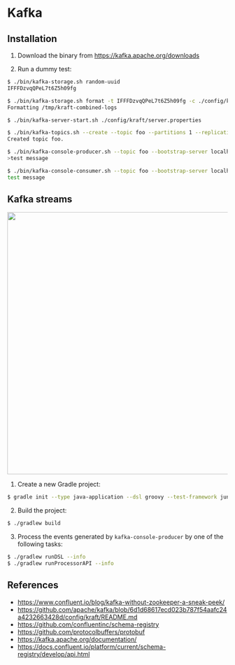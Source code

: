 # Kafka

## Installation

1. Download the binary from https://kafka.apache.org/downloads

2. Run a dummy test:

```bash
$ ./bin/kafka-storage.sh random-uuid
IFFFDzvqQPeL7t6Z5h09fg

$ ./bin/kafka-storage.sh format -t IFFFDzvqQPeL7t6Z5h09fg -c ./config/kraft/server.properties
Formatting /tmp/kraft-combined-logs

$ ./bin/kafka-server-start.sh ./config/kraft/server.properties

$ ./bin/kafka-topics.sh --create --topic foo --partitions 1 --replication-factor 1 --bootstrap-server localhost:9092
Created topic foo.

$ ./bin/kafka-console-producer.sh --topic foo --bootstrap-server localhost:9092
>test message

$ ./bin/kafka-console-consumer.sh --topic foo --bootstrap-server localhost:9092 --from-beginning
test message
````

## Kafka streams

<p float="left">
    <img src="pix/kafka_streams.png" width="600" />
</p>

1. Create a new Gradle project:

```bash
$ gradle init --type java-application --dsl groovy --test-framework junit --project-name kafka_streams_demo --package com.example
```

2. Build the project:

```bash
$ ./gradlew build
```

3. Process the events generated by `kafka-console-producer` by one of the following tasks:

```bash
$ ./gradlew runDSL --info
$ ./gradlew runProcessorAPI --info
```

## References

* https://www.confluent.io/blog/kafka-without-zookeeper-a-sneak-peek/
* https://github.com/apache/kafka/blob/6d1d68617ecd023b787f54aafc24a4232663428d/config/kraft/README.md
* https://github.com/confluentinc/schema-registry
* https://github.com/protocolbuffers/protobuf
* https://kafka.apache.org/documentation/
* https://docs.confluent.io/platform/current/schema-registry/develop/api.html
